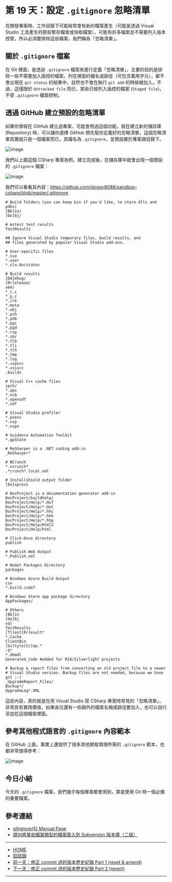 第 19 天：設定 `.gitignore` 忽略清單
========================================================

在開發專案時，工作目錄下可能經常會有新的檔案產生（可能是透過 Visual Studio 工具產生的那些暫存檔案或快取檔案），可能有許多檔案並不需要列入版本控管，所以必須要排除這些檔案，我們稱為「忽略清單」。

關於 `.gitignore` 檔案
--------------------------

在 Git 裡面，是透過 `.gitignore` 檔案來進行定義「忽略清單」，主要的目的是排除一些不需要加入版控的檔案，列在裡面的檔名或路徑（可包含萬用字元），都不會出現在 `git status` 的結果中，自然也不會在執行 `git add` 的時候被加入。不過，這僅限於 `Untracked file` 而已，那些已經列入版控的檔案 (`Staged file`)，不受 `.gitignore` 檔案控制。


透過 GitHub 建立預設的忽略清單
-----------------------------

如果你曾經在 GitHub 建立過專案，可能會用過這個功能，就在建立新的儲存庫 (Repository) 時，可以讓你選擇 GitHub 預先幫你定義好的忽略清單，這個忽略清單其實就只是一個檔案而已，其檔名為 `.gitignore`，並預設置於專案跟目錄下。

![image](../figures/19/01.png)

我們以上圖這個 CSharp 專案為例，建立完成後，在儲存庫中就會出現一個預設的 `.gitignore` 檔案：

![image](../figures/19/02.png)

我們可以看看其內容：<https://github.com/doggy8088/sandbox-csharp/blob/master/.gitignore>
	
	# Build Folders (you can keep bin if you'd like, to store dlls and pdbs)
	[Bb]in/
	[Oo]bj/
	
	# mstest test results
	TestResults
	
	## Ignore Visual Studio temporary files, build results, and
	## files generated by popular Visual Studio add-ons.
	
	# User-specific files
	*.suo
	*.user
	*.sln.docstates
	
	# Build results
	[Dd]ebug/
	[Rr]elease/
	x64/
	*_i.c
	*_p.c
	*.ilk
	*.meta
	*.obj
	*.pch
	*.pdb
	*.pgc
	*.pgd
	*.rsp
	*.sbr
	*.tlb
	*.tli
	*.tlh
	*.tmp
	*.log
	*.vspscc
	*.vssscc
	.builds
	
	# Visual C++ cache files
	ipch/
	*.aps
	*.ncb
	*.opensdf
	*.sdf
	
	# Visual Studio profiler
	*.psess
	*.vsp
	*.vspx
	
	# Guidance Automation Toolkit
	*.gpState
	
	# ReSharper is a .NET coding add-in
	_ReSharper*
	
	# NCrunch
	*.ncrunch*
	.*crunch*.local.xml
	
	# Installshield output folder 
	[Ee]xpress
	
	# DocProject is a documentation generator add-in
	DocProject/buildhelp/
	DocProject/Help/*.HxT
	DocProject/Help/*.HxC
	DocProject/Help/*.hhc
	DocProject/Help/*.hhk
	DocProject/Help/*.hhp
	DocProject/Help/Html2
	DocProject/Help/html
	
	# Click-Once directory
	publish
	
	# Publish Web Output
	*.Publish.xml
	
	# NuGet Packages Directory
	packages
	
	# Windows Azure Build Output
	csx
	*.build.csdef
	
	# Windows Store app package directory
	AppPackages/
	
	# Others
	[Bb]in
	[Oo]bj
	sql
	TestResults
	[Tt]est[Rr]esult*
	*.Cache
	ClientBin
	[Ss]tyle[Cc]op.*
	~$*
	*.dbmdl
	Generated_Code #added for RIA/Silverlight projects
	
	# Backup & report files from converting an old project file to a newer
	# Visual Studio version. Backup files are not needed, because we have git ;-)
	_UpgradeReport_Files/
	Backup*/
	UpgradeLog*.XML

這些內容，真的就是在用 Visual Studio 寫 CSharp 專案時常見的「忽略清單」，非常具有實用價值，如果各位還有一些額外的檔案名稱或路徑要加入，也可以自行添加在這個檔案裡面。

參考其他程式語言的 `.gitignore` 內容範本
----------------------------------------

在 GitHub 上面，事實上還提供了很多其他開發環境所需的 `.gitignore` 範本，也都非常值得參考：

![image](../figures/19/03.png)


今日小結
-------

今天的 `.gitignore` 檔案，我們幾乎每個專案都會用到，算是使用 Git 時一個必備的重要檔案。

參考連結
-------

* [gitignore(5) Manual Page](http://git-scm.com/docs/gitignore)
* [請勿將某些檔案類型的檔案簽入到 Subversion 版本庫（二版）](http://blog.miniasp.com/post/2012/03/30/Do-not-commit-these-file-type-into-subversion-repository-2.aspx)



****
* [HOME](../README.md)
* [回目錄](README.md)
* [前一天：修正 commit 過的版本歷史紀錄 Part 1 (reset & amend)](18.md)
* [下一天：修正 commit 過的版本歷史紀錄 Part 2 (revert)](20.md)

****